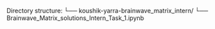 Directory structure:
└── koushik-yarra-brainwave_matrix_intern/
    └── Brainwave_Matrix_solutions_Intern_Task_1.ipynb
